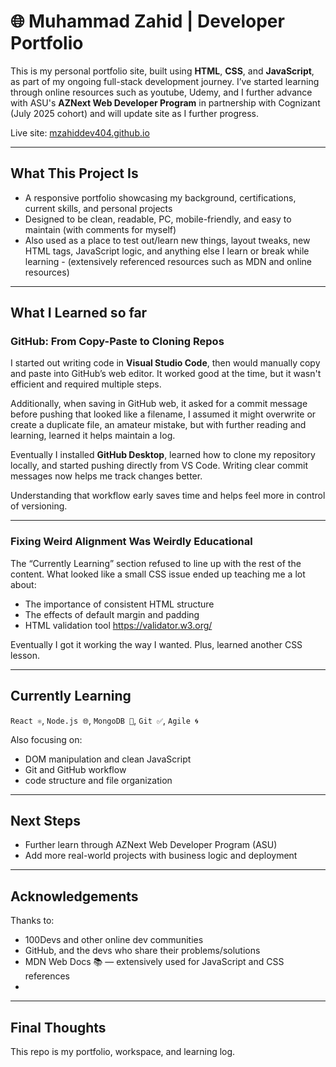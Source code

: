 # 🌐 Muhammad Zahid | Developer Portfolio

This is my personal portfolio site, built using **HTML**, **CSS**, and **JavaScript**, as part of my ongoing full-stack development journey. I’ve started learning through online resources such as youtube, Udemy, and I further advance with ASU's **AZNext Web Developer Program** in partnership with Cognizant (July 2025 cohort) and will update site as I further progress.

Live site: [mzahiddev404.github.io](https://mzahiddev404.github.io)

---

## What This Project Is

- A responsive portfolio showcasing my background, certifications, current skills, and personal projects
- Designed to be clean, readable, PC, mobile-friendly, and easy to maintain (with comments for myself)
- Also used as a place to test out/learn new things, layout tweaks, new HTML tags, JavaScript logic, and anything else I learn or break while learning - (extensively referenced resources such as MDN and online resources) 

---

## What I Learned so far

### GitHub: From Copy-Paste to Cloning Repos

I started out writing code in **Visual Studio Code**, then would manually copy and paste into GitHub’s web editor. It worked good at the time, but it wasn't efficient and required multiple steps.

Additionally, when saving in GitHub web, it asked for a commit message before pushing that looked like a filename, I assumed it might overwrite or create a duplicate file, an amateur mistake, but with further reading and learning, learned it helps maintain a log.

Eventually I installed **GitHub Desktop**, learned how to clone my repository locally, and started pushing directly from VS Code. Writing clear commit messages now helps me track changes better.

Understanding that workflow early saves time and helps feel more in control of versioning.

---

### Fixing Weird Alignment Was Weirdly Educational

The “Currently Learning” section refused to line up with the rest of the content. What looked like a small CSS issue ended up teaching me a lot about:

- The importance of consistent HTML structure
- The effects of default margin and padding
- HTML validation tool https://validator.w3.org/

Eventually I got it working the way I wanted. Plus, learned another CSS lesson.

---

## Currently Learning

`React ⚛️`, `Node.js 🌐`, `MongoDB 🍃`, `Git ✅`, `Agile 🌀`

Also focusing on:

- DOM manipulation and clean JavaScript
- Git and GitHub workflow
- code structure and file organization

---

## Next Steps

- Further learn through AZNext Web Developer Program (ASU)
- Add more real-world projects with business logic and deployment

---

## Acknowledgements

Thanks to:

- 100Devs and other online dev communities
- GitHub, and the devs who share their problems/solutions
- MDN Web Docs 📚 — extensively used for JavaScript and CSS references  
- 
---

## Final Thoughts

This repo is my portfolio, workspace, and learning log.
